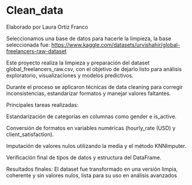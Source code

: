 # Clean_data
Elaborado por Laura Ortiz Franco

Seleccionamos una base de datos para hacerle la limpieza, la base seleccionada fue: https://www.kaggle.com/datasets/urvishahir/global-freelancers-raw-dataset

Este proyecto realiza la limpieza y preparación del dataset global_freelancers_raw.csv, con el objetivo de dejarlo listo para análisis exploratorio, visualizaciones y modelos predictivos.

Durante el proceso se aplicaron técnicas de data cleaning para corregir inconsistencias, estandarizar formatos y manejar valores faltantes.

Principales tareas realizadas:

Estandarización de categorías en columnas como gender e is_active.

Conversión de formatos en variables numéricas (hourly_rate (USD) y client_satisfaction).

Imputación de valores nulos utilizando la media y el método KNNImputer.

Verificación final de tipos de datos y estructura del DataFrame.

Resultados finales: El dataset fue transformado en una versión limpia, coherente y sin valores nulos, lista para su uso en análisis avanzados
